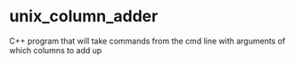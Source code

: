 # unix_column_adder
C++ program that will take commands from the cmd line with arguments of which columns to add up
